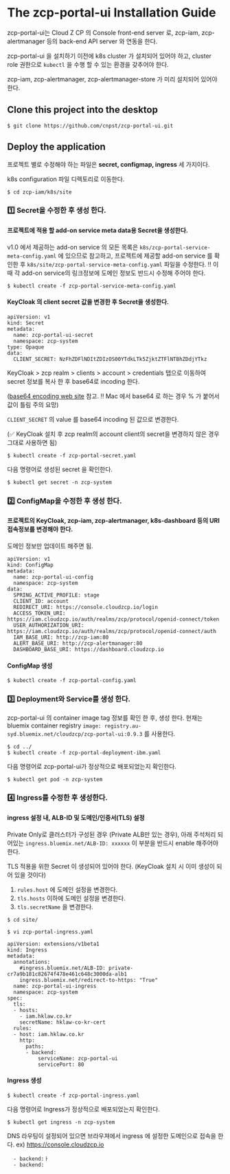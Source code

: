 # The zcp-portal-ui Installation Guide

zcp-portal-ui는 Cloud Z CP 의 Console front-end server 로, zcp-iam, zcp-alertmanager 등의 back-end API server 와 연동을 한다.

zcp-portal-ui 을 설치하기 이전에 k8s cluster 가 설치되어 있어야 하고, cluster role 권한으로 `kubectl` 을 수행 할 수 있는 환경을 갖추어야 한다.

zcp-iam, zcp-alertmanager, zcp-alertmanager-store 가 미리 설치되어 있어야 한다.

## Clone this project into the desktop
```
$ git clone https://github.com/cnpst/zcp-portal-ui.git
```

## Deploy the application
프로젝트 별로 수정해야 하는 파일은 **secret, configmap, ingress** 세 가지이다.

k8s configuration 파일 디렉토리로 이동한다.

```
$ cd zcp-iam/k8s/site
```

### :one: Secret을 수정한 후 생성 한다.

#### 프로젝트에 적용 할 add-on service meta data용 Secret을 생성한다.
v1.0 에서 제공하는 add-on service 의 모든 목록은 `k8s/zcp-portal-service-meta-config.yaml` 에 있으므로 참고하고, 프로젝트에 제공할 add-on service 를 확인한 후 `k8s/site/zcp-portal-service-meta-config.yaml` 파일을 수정한다.
:bangbang: 이때 각 add-on service의 링크정보에 도메인 정보도 반드시 수정해 주어야 한다.

```
$ kubectl create -f zcp-portal-service-meta-config.yaml
```

#### KeyCloak 의 client secret 값을 변경한 후 Secret을 생성한다.
```
apiVersion: v1
kind: Secret
metadata:
  name: zcp-portal-ui-secret
  namespace: zcp-system
type: Opaque
data:
  CLIENT_SECRET: NzFhZDFlNDItZDIzOS00YTdkLTk5ZjktZTFlNTBhZDdjYTkz
```

KeyCloak > zcp realm > clients > account > credentials 탭으로 이동하여 secret 정보를 복사 한 후 base64로 incoding 한다.

([base64 encoding web site](https://www.base64encode.org/) 참고. :bangbang: Mac 에서 base64 로 하는 경우 % 가 붙어서 값이 틀림 주의 요망)

`CLIENT_SECRET` 의 value 를 base64 incoding 된 값으로 변경한다.

(:white_check_mark: KeyCloak 설치 후 zcp realm의 account client의 secret을 변경하지 않은 경우 그대로 사용하면 됨)

```
$ kubectl create -f zcp-portal-secret.yaml
```

다음 명령어로 생성된 secret 을 확인한다.
```
$ kubectl get secret -n zcp-system
```

### :two: ConfigMap을 수정한 후 생성 한다.
#### 프로젝트의 KeyCloak, zcp-iam, zcp-alertmanager, k8s-dashboard 등의 URI 접속정보를 변경해야 한다.
도메인 정보만 업데이트 해주면 됨.

```
apiVersion: v1
kind: ConfigMap
metadata:
  name: zcp-portal-ui-config
  namespace: zcp-system
data:
  SPRING_ACTIVE_PROFILE: stage
  CLIENT_ID: account
  REDIRECT_URI: https://console.cloudzcp.io/login
  ACCESS_TOKEN_URI: https://iam.cloudzcp.io/auth/realms/zcp/protocol/openid-connect/token
  USER_AUTHORIZATION_URI: https://iam.cloudzcp.io/auth/realms/zcp/protocol/openid-connect/auth
  IAM_BASE_URI: http://zcp-iam:80
  ALERT_BASE_URI: http://zcp-alertmanager:80
  DASHBOARD_BASE_URI: https://dashboard.cloudzcp.io
```

#### ConfigMap 생성
```
$ kubectl create -f zcp-portal-config.yaml
```

### :three: Deployment와 Service를 생성 한다.
zcp-portal-ui 의 container image tag 정보를 확인 한 후, 생성 한다.
현재는 bluemix container registry `image: registry.au-syd.bluemix.net/cloudzcp/zcp-portal-ui:0.9.3` 를 사용한다.
```
$ cd ../
$ kubectl create -f zcp-portal-deployment-ibm.yaml
```

다음 명령어로 zcp-portal-ui가 정상적으로 배포되었는지 확인한다.
```
$ kubectl get pod -n zcp-system
```

### :four: Ingress를 수정한 후 생성한다.

#### ingress 설정 내, ALB-ID 및 도메인/인증서(TLS) 설정

Private Only로 클러스터가 구성된 경우 (Private ALB만 있는 경우), 아래 주석처리 되어있는 `ingress.bluemix.net/ALB-ID: xxxxxx` 이 부분을 반드시 enable 해주어야 한다.

TLS 적용을 위한 Secret 이 생성되어 있어야 한다. (KeyCloak 설치 시 이미 생성이 되어 있을 것이다)

  1. `rules.host` 에 도메인 설정을 변경한다.
  2. `tls.hosts` 이하에 도메인 설정을 변경한다.
  3. `tls.secretName` 을 변경한다.

```
$ cd site/

$ vi zcp-portal-ingress.yaml

apiVersion: extensions/v1beta1
kind: Ingress
metadata:
  annotations:
    #ingress.bluemix.net/ALB-ID: private-cr7a9b181c82674f478e461c648c3000da-alb1
    ingress.bluemix.net/redirect-to-https: "True"
  name: zcp-portal-ui-ingress
  namespace: zcp-system
spec:
  tls:
  - hosts:
    - iam.hklaw.co.kr
    secretName: hklaw-co-kr-cert
  rules:
  - host: iam.hklaw.co.kr
    http:
      paths:
      - backend:
          serviceName: zcp-portal-ui
          servicePort: 80
```

#### Ingress 생성
```
$ kubectl create -f zcp-portal-ingress.yaml
```

다음 명령어로 Ingress가 정상적으로 배포되었는지 확인한다.
```
$ kubectl get ingress -n zcp-system
```

DNS 라우팅이 설정되어 있으면 브라우져에서 ingress 에 설정한 도메인으로 접속을 한다.
ex) https://console.cloudzcp.io

      - backend:ㅏ
      - backend:

